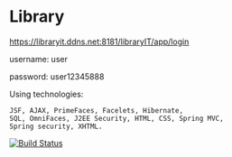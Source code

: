 # Library

https://libraryit.ddns.net:8181/libraryIT/app/login

username: user

password: user12345888

Using technologies: 
    
    JSF, AJAX, PrimeFaces, Facelets, Hibernate, 
    SQL, OmniFaces, J2EE Security, HTML, CSS, Spring MVC,
    Spring security, XHTML.


[![Build Status](https://travis-ci.org/valentin1982/Library.svg?branch=master)](https://travis-ci.org/valentin1982/Library)
